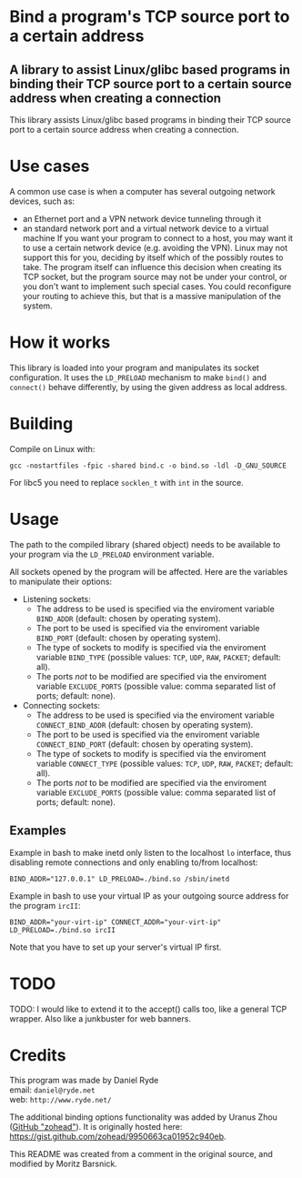 # Bind a program's TCP source port to a certain address
## A library to assist Linux/glibc based programs in binding their TCP source port to a certain source address when creating a connection

This library assists Linux/glibc based programs in binding their TCP source port to a certain source address when creating a connection.

# Use cases
A common use case is when a computer has several outgoing network devices, such as:
- an Ethernet port and a VPN network device tunneling through it
- an standard network port and a virtual network device to a virtual machine
If you want your program to connect to a host, you may want it to use a certain network device (e.g. avoiding the VPN). Linux may not support this for you, deciding by itself which of the possibly routes to take.  The program itself can influence this decision when creating its TCP socket, but the program source may not be under your control, or you don't want to implement such special cases. You could reconfigure your routing to achieve this, but that is a massive manipulation of the system.

# How it works
This library is loaded into your program and manipulates its socket configuration. It uses the `LD_PRELOAD` mechanism to make `bind()` and `connect()` behave differently, by using the given address as local address.

# Building

Compile on Linux with:
```
gcc -nostartfiles -fpic -shared bind.c -o bind.so -ldl -D_GNU_SOURCE
```

For libc5 you need to replace `socklen_t` with `int` in the source.

# Usage
The path to the compiled library (shared object) needs to be available to your program via the `LD_PRELOAD` environment variable.

All sockets opened by the program will be affected. Here are the variables to manipulate their options:

- Listening sockets:
  - The address to be used is specified via the enviroment variable `BIND_ADDR` (default: chosen by operating system).
  - The port to be used is specified via the enviroment variable `BIND_PORT` (default: chosen by operating system).
  - The type of sockets to modify is specified via the enviroment variable `BIND_TYPE` (possible values: `TCP`, `UDP`, `RAW`, `PACKET`; default: all).
  - The ports *not* to be modified are specified via the enviroment variable `EXCLUDE_PORTS` (possible value: comma separated list of ports; default: none).
- Connecting sockets:
  - The address to be used is specified via the enviroment variable `CONNECT_BIND_ADDR` (default: chosen by operating system).
  - The port to be used is specified via the enviroment variable `CONNECT_BIND_PORT` (default: chosen by operating system).
  - The type of sockets to modify is specified via the enviroment variable `CONNECT_TYPE` (possible values: `TCP`, `UDP`, `RAW`, `PACKET`; default: all).
  - The ports *not* to be modified are specified via the enviroment variable `EXCLUDE_PORTS` (possible value: comma separated list of ports; default: none).

## Examples
Example in bash to make inetd only listen to the localhost `lo` interface, thus disabling remote connections and only enabling to/from localhost:

```
BIND_ADDR="127.0.0.1" LD_PRELOAD=./bind.so /sbin/inetd
```


Example in bash to use your virtual IP as your outgoing source address for the program `ircII`:

```
BIND_ADDR="your-virt-ip" CONNECT_ADDR="your-virt-ip" LD_PRELOAD=./bind.so ircII
```

Note that you have to set up your server's virtual IP first.

# TODO
TODO: I would like to extend it to the accept() calls too, like a general TCP wrapper. Also like a junkbuster for web banners.

# Credits
This program was made by Daniel Ryde  
email: `daniel@ryde.net`  
web:   `http://www.ryde.net/`

The additional binding options functionality was added by Uranus Zhou ([GitHub "zohead"](https://github.com/zohead)).
It is originally hosted here: https://gist.github.com/zohead/9950663ca01952c940eb.

This README was created from a comment in the original source, and modified by Moritz Barsnick.
